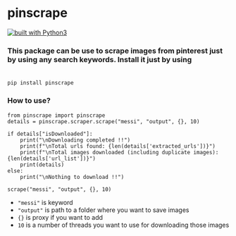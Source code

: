 # pinscrape
[![built with Python3](https://img.shields.io/badge/built%20with-Python3.x-red.svg)](https://www.python.org/)

### This package can be use to scrape images from pinterest just by using any search keywords. Install it just by using <br><br>
`pip install pinscrape`
### How to use?
```
from pinscrape import pinscrape
details = pinscrape.scraper.scrape("messi", "output", {}, 10)

if details["isDownloaded"]:
    print("\nDownloading completed !!")
    print(f"\nTotal urls found: {len(details['extracted_urls'])}")
    print(f"\nTotal images downloaded (including duplicate images): {len(details['url_list'])}")
    print(details)
else:
    print("\nNothing to download !!")
```

`scrape("messi", "output", {}, 10)` <br/>
- `"messi"` is keyword
- `"output"` is path to a folder where you want to save images
- `{}` is proxy if you want to add
- `10` is a number of threads you want to use for downloading those images
